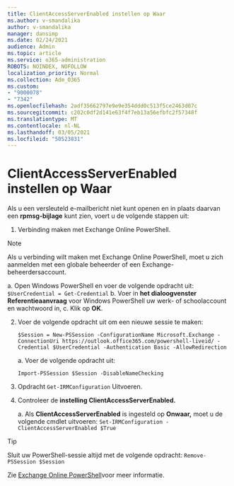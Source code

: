 ```yaml
---
title: ClientAccessServerEnabled instellen op Waar
ms.author: v-smandalika
author: v-smandalika
manager: dansimp
ms.date: 02/24/2021
audience: Admin
ms.topic: article
ms.service: o365-administration
ROBOTS: NOINDEX, NOFOLLOW
localization_priority: Normal
ms.collection: Adm_O365
ms.custom:
- "9000078"
- "7342"
ms.openlocfilehash: 2adf35662797e9e9e354ddd0c513f5ce2463d07c
ms.sourcegitcommit: c202c0df2d141e63f4f7eb13a56efbfc2f57348f
ms.translationtype: MT
ms.contentlocale: nl-NL
ms.lasthandoff: 03/05/2021
ms.locfileid: "50523831"
---
```

# <a name="set-clientaccessserverenabled-to-true"></a>ClientAccessServerEnabled instellen op Waar

Als u een versleuteld e-mailbericht niet kunt openen en in plaats daarvan een **rpmsg-bijlage** kunt zien, voert u de volgende stappen uit:

1. Verbinding maken met Exchange Online PowerShell.

> [!NOTE]
> Als u verbinding wilt maken met Exchange Online PowerShell, moet u zich aanmelden met een globale beheerder of een Exchange-beheerdersaccount.

   a. Open Windows PowerShell en voer de volgende opdracht uit: `$UserCredential = Get-Credential`
b. Voer in **het dialoogvenster Referentieaanvraag** voor Windows PowerShell uw werk- of schoolaccount en wachtwoord in, c. Klik op **OK**. 

2. Voer de volgende opdracht uit om een nieuwe sessie te maken:

    `$Session = New-PSSession -ConfigurationName Microsoft.Exchange -ConnectionUri https://outlook.office365.com/powershell-liveid/ -Credential $UserCredential -Authentication Basic -AllowRedirection`

    a. Voer de volgende opdracht uit:
    
    `Import-PSSession $Session -DisableNameChecking`

3. Opdracht `Get-IRMConfiguration` Uitvoeren.

4. Controleer de **instelling ClientAccessServerEnabled.** 

    a. Als **ClientAccessServerEnabled** is ingesteld op **Onwaar,** moet u de volgende cmdlet uitvoeren: `Set-IRMConfiguration -ClientAccessServerEnabled $True`

> [!TIP]
> Sluit uw PowerShell-sessie altijd met de volgende opdracht: `Remove-PSSession $Session`

Zie [Exchange Online PowerShell](https://docs.microsoft.com/powershell/exchange/connect-to-exchange-online-powershell)voor meer informatie.

